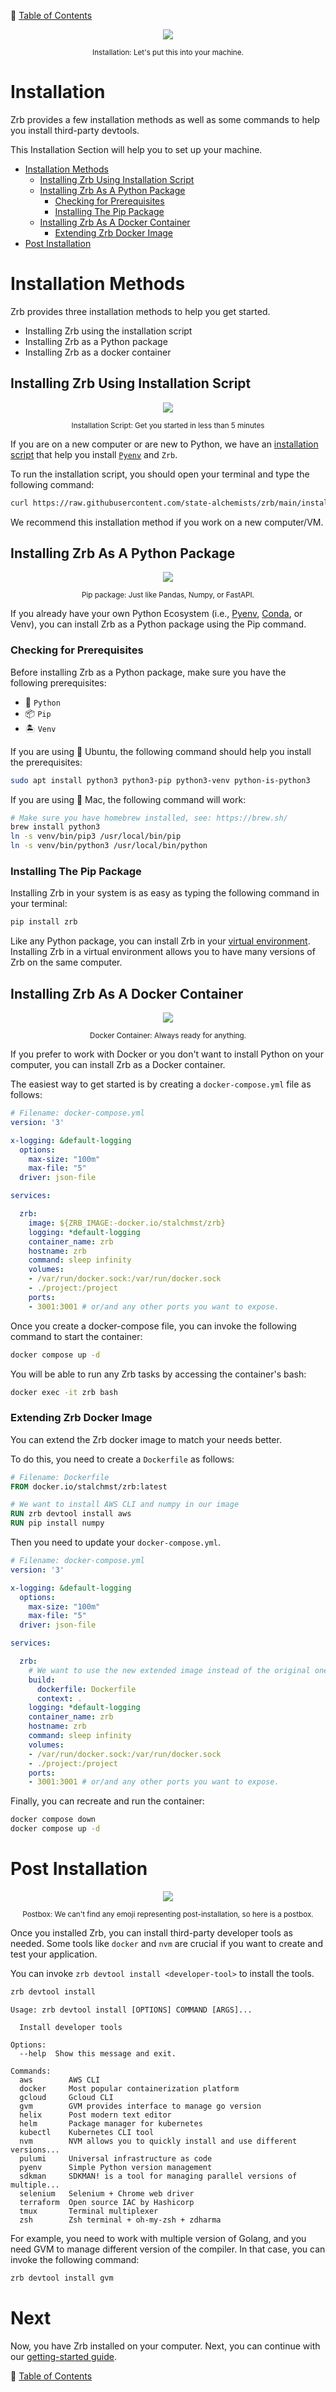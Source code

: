 🔖 [Table of Contents](README.md)

<div align="center">
  <img src="_images/emoji/wrench.png"/>
  <p>
    <sub>
      Installation: Let's put this into your machine.
    </sub>
  </p>
</div>

# Installation

Zrb provides a few installation methods as well as some commands to help you install third-party devtools.

This Installation Section will help you to set up your machine.

- [Installation Methods](#installation-methods)
    - [Installing Zrb Using Installation Script](#installing-zrb-using-installation-script)
    - [Installing Zrb As A Python Package](#installing-zrb-as-a-python-package)
        - [Checking for Prerequisites](#checking-for-prerequisites)
        - [Installing The Pip Package](#installing-the-pip-package)
    - [Installing Zrb As A Docker Container](#installing-zrb-as-a-docker-container)
        - [Extending Zrb Docker Image](#extending-zrb-docker-image)
- [Post Installation](#post-installation)


# Installation Methods

Zrb provides three installation methods to help you get started.

- Installing Zrb using the installation script
- Installing Zrb as a Python package
- Installing Zrb as a docker container

## Installing Zrb Using Installation Script

<div align="center">
  <img src="_images/emoji/scroll.png"/>
  <p>
    <sub>
      Installation Script: Get you started in less than 5 minutes
    </sub>
  </p>
</div>

If you are on a new computer or are new to Python, we have an [installation script](https://github.com/state-alchemists/zrb/blob/main/install.sh) that help you install [`Pyenv`](https://github.com/pyenv/pyenv) and `Zrb`.

To run the installation script, you should open your terminal and type the following command:

```bash
curl https://raw.githubusercontent.com/state-alchemists/zrb/main/install.sh | bash
```

We recommend this installation method if you work on a new computer/VM.

## Installing Zrb As A Python Package

<div align="center">
  <img src="_images/emoji/package.png"/>
  <p>
    <sub>
      Pip package: Just like Pandas, Numpy, or FastAPI.
    </sub>
  </p>
</div>

If you already have your own Python Ecosystem (i.e., [Pyenv](https://github.com/pyenv/pyenv), [Conda](https://docs.conda.io/en/latest), or Venv), you can install Zrb as a Python package using the Pip command.


### Checking for Prerequisites

Before installing Zrb as a Python package, make sure you have the following prerequisites:

- 🐍 `Python`
- 📦 `Pip`
- 🏝️ `Venv`

If you are using 🐧 Ubuntu, the following command should help you install the prerequisites:

```bash
sudo apt install python3 python3-pip python3-venv python-is-python3
```

If you are using 🍎 Mac, the following command will work:

```bash
# Make sure you have homebrew installed, see: https://brew.sh/
brew install python3
ln -s venv/bin/pip3 /usr/local/bin/pip
ln -s venv/bin/python3 /usr/local/bin/python
```

### Installing The Pip Package

Installing Zrb in your system is as easy as typing the following command in your terminal:

```bash
pip install zrb
```

Like any Python package, you can install Zrb in your [virtual environment](https://docs.python.org/3/library/venv.html). Installing Zrb in a virtual environment allows you to have many versions of Zrb on the same computer.


## Installing Zrb As A Docker Container

<div align="center">
  <img src="_images/emoji/whale.png"/>
  <p>
    <sub>
      Docker Container: Always ready for anything.
    </sub>
  </p>
</div>

If you prefer to work with Docker or you don't want to install Python on your computer, you can install Zrb as a Docker container.

The easiest way to get started is by creating a `docker-compose.yml` file as follows:

```yaml
# Filename: docker-compose.yml
version: '3'

x-logging: &default-logging
  options:
    max-size: "100m"
    max-file: "5"
  driver: json-file

services:

  zrb:
    image: ${ZRB_IMAGE:-docker.io/stalchmst/zrb}
    logging: *default-logging
    container_name: zrb
    hostname: zrb
    command: sleep infinity
    volumes:
    - /var/run/docker.sock:/var/run/docker.sock
    - ./project:/project
    ports:
    - 3001:3001 # or/and any other ports you want to expose.
```

Once you create a docker-compose file, you can invoke the following command to start the container:

```bash
docker compose up -d
```

You will be able to run any Zrb tasks by accessing the container's bash:

```bash
docker exec -it zrb bash
```

### Extending Zrb Docker Image

You can extend the Zrb docker image to match your needs better.

To do this, you need to create a `Dockerfile` as follows:

```Dockerfile
# Filename: Dockerfile
FROM docker.io/stalchmst/zrb:latest

# We want to install AWS CLI and numpy in our image
RUN zrb devtool install aws
RUN pip install numpy
```

Then you need to update your `docker-compose.yml`.

```yaml
# Filename: docker-compose.yml
version: '3'

x-logging: &default-logging
  options:
    max-size: "100m"
    max-file: "5"
  driver: json-file

services:

  zrb:
    # We want to use the new extended image instead of the original one.
    build:
      dockerfile: Dockerfile
      context: .
    logging: *default-logging
    container_name: zrb
    hostname: zrb
    command: sleep infinity
    volumes:
    - /var/run/docker.sock:/var/run/docker.sock
    - ./project:/project
    ports:
    - 3001:3001 # or/and any other ports you want to expose.
```

Finally, you can recreate and run the container:

```bash
docker compose down
docker compose up -d
```


# Post Installation

<div align="center">
  <img src="_images/emoji/postbox.png"/>
  <p>
    <sub>
      Postbox: We can't find any emoji representing post-installation, so here is a postbox.
    </sub>
  </p>
</div>

Once you installed Zrb, you can install third-party developer tools as needed. Some tools like `docker` and `nvm` are crucial if you want to create and test your application.

You can invoke `zrb devtool install <developer-tool>` to install the tools.

```bash
zrb devtool install
```

```
Usage: zrb devtool install [OPTIONS] COMMAND [ARGS]...

  Install developer tools

Options:
  --help  Show this message and exit.

Commands:
  aws        AWS CLI
  docker     Most popular containerization platform
  gcloud     Gcloud CLI
  gvm        GVM provides interface to manage go version
  helix      Post modern text editor
  helm       Package manager for kubernetes
  kubectl    Kubernetes CLI tool
  nvm        NVM allows you to quickly install and use different versions...
  pulumi     Universal infrastructure as code
  pyenv      Simple Python version management
  sdkman     SDKMAN! is a tool for managing parallel versions of multiple...
  selenium   Selenium + Chrome web driver
  terraform  Open source IAC by Hashicorp
  tmux       Terminal multiplexer
  zsh        Zsh terminal + oh-my-zsh + zdharma
```

For example, you need to work with multiple version of Golang, and you need GVM to manage different version of the compiler. In that case, you can invoke the following command:

```bash
zrb devtool install gvm
```

# Next

Now, you have Zrb installed on your computer. Next, you can continue with our [getting-started guide](./getting-started.md).


🔖 [Table of Contents](README.md)